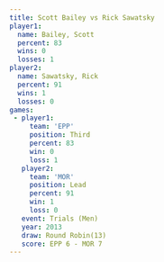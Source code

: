 ```yaml
---
title: Scott Bailey vs Rick Sawatsky
player1:              
  name: Bailey, Scott 
  percent: 83         
  wins: 0             
  losses: 1           
player2:              
  name: Sawatsky, Rick
  percent: 91         
  wins: 1             
  losses: 0           
games:
 - player1:         
     team: 'EPP'    
     position: Third
     percent: 83    
     win: 0         
     loss: 1        
   player2:        
     team: 'MOR'   
     position: Lead
     percent: 91   
     win: 1        
     loss: 0       
   event: Trials (Men)  
   year: 2013           
   draw: Round Robin(13)
   score: EPP 6 - MOR 7 
---
```

